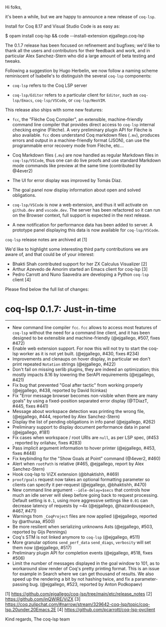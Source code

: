 Hi folks,

it's been a while, but we are happy to announce a new release of
`coq-lsp`.

Install for Coq 8.17 and Visual Studio Code is as easy as:

$ opam install coq-lsp && code --install-extension ejgallego.coq-lsp

The 0.1.7 release has been focused on refinement and bugfixes; we'd
like to thank all the users and contributors for their feedback and
work, and in particular Alex Sanchez-Stern who did a large amount of
beta testing and tweaks.

Following a suggestion by Hugo Herbelin, we now follow a naming scheme
reminiscent of Isabelle's to distinguish the several `coq-lsp`
components:

- `coq-lsp` refers to the Coq LSP server

- `coq-lsp/Editor` refers to a particular client for `Editor`, such as
  `coq-lsp/Emacs`, `coq-lsp/VSCode`, or `coq-lsp/NeoVIM`.

This release also ships with some new features:

- `fcc`, the "Flèche Coq Compiler", an extensible, machine-friendly
  command line compiler that provides direct access to `coq-lsp`
  internal checking engine (Flèche). A very preliminary plugin API for
  Flèche is also available. `fcc` does understand Coq markdown files
  (`.mv`), produces errors and output in a machine-friendly format
  (JSON), can use the programmable error recovery mode from Flèche,
  etc...

- Coq Markdown files (`.mv`) are now handled as regular Markdown files
  in `coq-lsp/VSCode`, thus one can do live proofs and use standard
  Markdown mode commands like preview at the same time (contributed by
  @4ever2)

- The UI for error display was improved by Tomás Díaz.

- The goal panel now display information about open and solved
  obligations.

- `coq-lsp/VSCode` is now a web extension, and thus it will activate
  on `github.dev` and `vscode.dev`. The server has been refactored so
  it can run on the Browser context, full support is expected in the
  next release.

- A new notification for performance data has been added to server.
  A prototype panel displaying this data is now available for
  `coq-lsp/VSCode`.

`coq-lsp` release notes are archived at [1]

We'd like to highlight some interesting third party contributions we
are aware of, and that could be of your interest:

- Bhakti Shah contributed support for her ZX Calculus Visualizer [2]
- Arthur Azevedo de Amorim started an Emacs client for coq-lsp [3]
- Pedro Carrott and Nuno Saavedra are developing a Python `coq-lsp`
  client [4]

Please find below the full list of changes:

# coq-lsp 0.1.7: Just-in-time
-----------------------------

 - New command line compiler `fcc`. `fcc` allows to access most
   features of `coq-lsp` without the need for a command line client,
   and it has been designed to be extensible and machine-friendly
   (@ejgallego, #507, fixes #472)
 - Enable web extension support. For now this will not try to start
   the coq-lsp worker as it is not yet built. (@ejgallego, #430, fixes
   #234)
 - Improvements and clenaups on hover display, in particular we don't
   print repeated `Notation` strings (@ejgallego, #422)
 - Don't fail on missing serlib plugins, they are indeed an
   optimization; this mostly impacts 8.16 by lowering the SerAPI
   requirements (@ejgallego, #421)
 - Fix bug that prevented "Goal after tactic" from working properly
   (@ejgallego, #438, reported by David Ilcinkas)
 - Fix "Error message browser becomes non-visible when there are many
   goals" by using a fixed-position separated error display (@TDiazT,
   #445, fixes #441)
 - Message about workspace detection was printing the wrong file,
   (@ejgallego, #444, reported by Alex Sanchez-Stern)
 - Display the list of pending obligations in info panel (@ejgallego,
   #262)
 - Preliminary support to display document performance data in panel
   (@ejgallego, #181)
 - Fix cases when workspace / root URIs are `null`, as per LSP spec,
   (#453 , reported by orilahav, fixes #283)
 - Pass implicit argument information to hover printer (@ejgallego, #453,
   fixes #448)
 - Fix keybinding for the "Show Goals at Point" command (@4ever2, #460)
 - Alert when `rootPath` is relative (#465, @ejgallego, report by Alex
   Sanchez-Stern)
 - Hook coq-lsp to ViZX extension (@bhaktishh, #469)
 - `proof/goals` request now takes an optional formatting parameter
   so clients can specify it per-request (@ejgallego, @bhaktishh, #470)
 - New command line argument `--idle-delay=$secs` that controls how
   much an idle server will sleep before going back to request
   processing. Default setting is `0.1`, using more aggressive
   settings like `0.01` can decrease latency of requests by ~4x
   (@ejgallego, @hazardouspeach, #467, #471)
 - Warnings from `_CoqProject` files are now applied (@ejgallego,
   reported by @arthuraa, #500)
 - Be more resilient when serializing unknowns Asts (@ejgallego, #503,
   reported by Gijs Pennings)
 - Coq's STM is not linked anymore to `coq-lsp` (@ejgallego, #511)
 - More granular options `send_perf_data` `send_diags`, `verbosity`
   will set them now (@ejgallego, #517)
 - Preliminary plugin API for completion events (@ejgallego, #518,
   fixes #506)
 - Limit the number of messages displayed in the goal window to 101,
   as to workaround slow render of Coq's pretty printing format. This
   is an issue for example in Search where we can get thousand of
   results. We also speed up the rendering a bit by not hashing twice,
   and fix a parameter-passing bug. (@ejgallego, #523, reported by
   Anton Podkopaev)

[1] https://github.com/ejgallego/coq-lsp/tree/main/etc/release_notes
[2] https://github.com/inQWIRE/ViZX
[3] https://coq.zulipchat.com/#narrow/stream/329642-coq-lsp/topic/coq-lsp.20under.20Emacs.2E
[4] https://github.com/pcarrott/coq-lsp-pyclient

Kind regards,
The coq-lsp team
